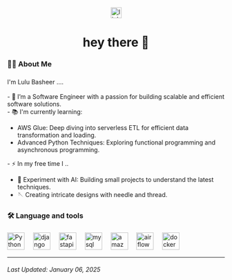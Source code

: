 
###

<div align="center">
  <a href="https://www.linkedin.com/in/lulu-basheer">
  <img src="https://img.shields.io/static/v1?message=LinkedIn&logo=linkedin&label=&color=0077B5&logoColor=white&labelColor=&style=for-the-badge" height="25" alt="linkedin logo"  />
  </a>
</div>

###

###

<h1 align="center">hey there 👋</h1>

###

<h3 align="left">👩‍💻  About Me</h3>

###

<p align="left">I'm Lulu Basheer ....<br><br>- 🔭 I’m a Software Engineer with a passion for building scalable and efficient software solutions.<br>- 📚 I'm currently learning:

<ul>
  <li>AWS Glue: Deep diving into serverless ETL for efficient data transformation and loading.</li>
  <li>Advanced Python Techniques: Exploring functional programming and asynchronous programming.</li>
</ul>
- ⚡ In my free time I ..
<ul>
    <li> 🤖 Experiment with AI: Building small projects to understand the latest techniques.</li>
    <li> 🪡 Creating intricate designs with needle and thread.</li>
  </ul>
  </p>

###

<h3 align="left">🛠 Language and tools</h3>

###

<div align="left">
  <img src="https://cdn.jsdelivr.net/gh/devicons/devicon/icons/python/python-original.svg" height="40" alt="Python logo"  />
  <img width="12" />
  <img src="https://cdn.jsdelivr.net/gh/devicons/devicon/icons/django/django-plain-wordmark.svg" height="40" alt="django logo"  />
  <img width="12" />
  <img src="https://cdn.jsdelivr.net/gh/devicons/devicon/icons/fastapi/fastapi-plain-wordmark.svg" height="40" alt="fastapi logo"  />
  <img width="12" />
  <img src="https://cdn.jsdelivr.net/gh/devicons/devicon/icons/mysql/mysql-plain-wordmark.svg" height="40" alt="mysql logo"  />
  <img width="12" />
  <img src="https://cdn.jsdelivr.net/gh/devicons/devicon/icons/amazonwebservices/amazonwebservices-line-wordmark.svg" height="40" alt="amazonwebservices logo"  />
  <img width="12" />
  <img src="https://cdn.jsdelivr.net/gh/devicons/devicon/icons/apacheairflow/apacheairflow-original-wordmark.svg" height="40" alt="airflow logo"  />
  <img width="12" />
  <img src="https://cdn.jsdelivr.net/gh/devicons/devicon/icons/docker/docker-plain-wordmark.svg" height="40" alt="docker logo"  />
</div>

---

###### Last Updated: January 06, 2025
